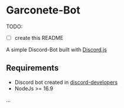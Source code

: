 # Garconete-Bot

TODO:
- [ ] create this README


A simple Discord-Bot built with [Discord.js](https://discord.js.org)

## Requirements

* Discord bot created in [discord-developers](https://discord.com/developers/applications)
* NodeJs >= 16.9

...
